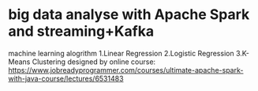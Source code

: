 # big data analyse with Apache Spark and streaming+Kafka
machine learning alogrithm
1.Linear Regression
2.Logistic Regression
3.K-Means Clustering
designed by online course:
https://www.jobreadyprogrammer.com/courses/ultimate-apache-spark-with-java-course/lectures/6531483
